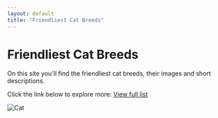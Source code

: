 ```yaml
---
layout: default
title: "Friendliest Cat Breeds"
---
```


# Friendliest Cat Breeds

On this site you'll find the friendliest cat breeds, their images and short descriptions.

Click the link below to explore more:
[View full list](./cat-breeds/list.html)

![Cat](https://www.trupanion.com/images/trupanionwebsitelibraries/bg/friendly-kitten.jpg?sfvrsn=f7500eac_5)

